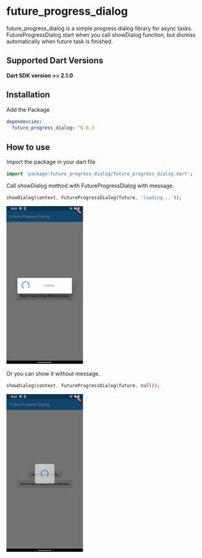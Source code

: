 # future_progress_dialog

future_progress_dialog is a simple progress dialog library for async tasks.
FutureProgressDialog start when you call showDialog function, but dismiss automatically when future task is finished. 

## Supported Dart Versions
**Dart SDK version >= 2.1.0**

## Installation
Add the Package
```yaml
dependencies:
  future_progress_dialog: ^0.0.3
```

## How to use

Import the package in your dart file

```dart
import 'package:future_progress_dialog/future_progress_dialog.dart';
```

Call showDialog method with FutureProgressDialog with message.
```dart
showDialog(context, FutureProgressDialog(future, 'loading...'));
```

<img src="./readme_res/future_progress_dialog.png" width=200 />

Or you can show it without message.
```dart
showDialog(context, FutureProgressDialog(future, null));
```

<img src="./readme_res/future_progress_dialog_without_msg.png" width=200 />

